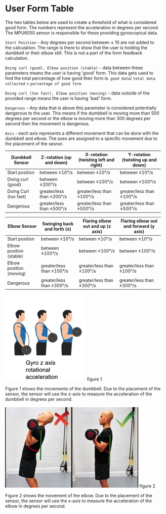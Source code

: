 # User Form Table

The two tables below are used to create a threshold of what is considered good form. The numbers represent the acceleration in degrees per second. The MPU6050 sensor is responsible for these providing gyroscopical data. 

`Start Position` - Any degrees per second between ± 10 are not added to the calculation. The range is there to show that the user is holding the dumbbell or their elbow still. This is not a part of the form feedback calculation.

`Doing curl (good), Elbow position (stable)` - data between these parameters means the user is having 'good' form. This data gets used to find the total percentage of how good their form is. `good data`/ `total data collected` = `percentage of good form`

`Doing curl (too fast), Elbow position (moving)` - data outside of the provided range means the user is having 'bad' form.

`Dangerous` - Any data that is above this parameter is considered potentially dangerous to the user. This means if the dumbbell is moving more than 500 degrees per second or the elbow is moving more than 300 degrees per second then the movement is dangerous. 

`Axis` - each axis represents a different movement that can be done with the dumbbell and elbow. The axes are assigned to a specific movement due to the placement of the sesnor. 




| Dumbbell Sensor       | Z-rotation (up and down)         | X-rotation (twisting left and right)   | Y-rotation (twisting up and down)    |
|-----------------------|----------------------------------|----------------------------------------|---------------------------------------|
| Start position        | between ±10°/s                   | between ±10°/s                        | between ±10°/s                       |
| Doing curl (good)     | between ±200°/s                  | between ±100°/s                       | between ±100°/s                      |
| Doing Curl (too fast) | greater/less than ±200°/s        | greater/less than ±100°/s             | greater/less than ±100°/s             |
| Dangerous             | greater/less than ±500°/s        | greater/less than ±500°/s             | greater/less than ±500°/s             |

| Elbow Sensor          | Swinging back and forth (x)      | Flaring elbow out and up (z axis)     | Flaring elbow out and forward (y axis) |
|-----------------------|----------------------------------|----------------------------------------|------------------------------------------|
| Start position        | between ±10°/s                   | between ±10°/s                        | between ±10°/s                          |
| Elbow position (stable) | between ±100°/s                 | between ±100°/s                      | between ±100°/s                         |
| Elbow position (moving) | greater/less than ±100°/s       | greater/less than ±100°/s            | greater/less than ±100°/s               |
| Dangerous             | greater/less than ±300°/s        | greater/less than ±300°/s             | greater/less than ±300°/s               |

![alt text](image.png) figure 1

Figure 1 shows the movements of the dumbbell. Due to the placement of the sensor, the sensor will use the z-axis to measure the acceleration of the dumbbell in degrees per second. 

![alt text](image-1.png) figure 2

Figure 2 shows the movement of the elbow. Due to the placement of the sensor, the sensor will use the x-axis to measure the acceleration of the elbow in degrees per second. 